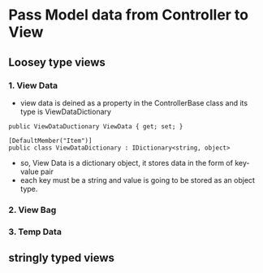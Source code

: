 # Pass Model data from Controller to View

## Loosey type views
### 1. View Data
- view data is deined as a property in the ControllerBase class and its type is ViewDataDictionary
```
public ViewDataDuctionary ViewData { get; set; }

[DefaultMember("Item")]
public class ViewDataDictionary : IDictionary<string, object>
```
-  so, View Data is a dictionary object, it stores data in the form of key-value pair
-  each key must be a string and value is going to be stored as an object type.

### 2. View Bag


### 3. Temp Data

## stringly typed views
